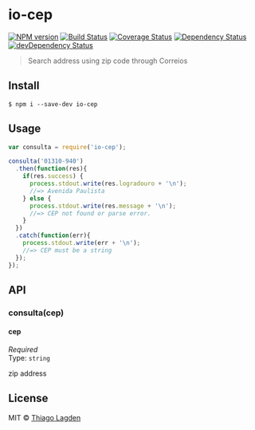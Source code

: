 # io-cep
[![NPM version](https://img.shields.io/npm/v/io-cep.svg)](https://www.npmjs.com/package/io-cep)
[![Build Status](https://travis-ci.org/lagden/io-cep.svg?branch=1.0.0)](https://travis-ci.org/lagden/io-cep)
[![Coverage Status](https://coveralls.io/repos/lagden/io-cep/badge.svg?branch=master&service=github)](https://coveralls.io/github/lagden/io-cep?branch=master)
[![Dependency Status](https://david-dm.org/lagden/io-cep.svg)](https://david-dm.org/lagden/io-cep)
[![devDependency Status](https://david-dm.org/lagden/io-cep/dev-status.svg)](https://david-dm.org/lagden/io-cep#info=devDependencies)

> Search address using zip code through Correios


## Install

```
$ npm i --save-dev io-cep
```


## Usage

```javascript
var consulta = require('io-cep');

consulta('01310-940')
  .then(function(res){
    if(res.success) {
      process.stdout.write(res.logradouro + '\n');
      //=> Avenida Paulista
    } else {
      process.stdout.write(res.message + '\n');
      //=> CEP not found or parse error.
    }
  })
  .catch(function(err){
    process.stdout.write(err + '\n');
    //=> CEP must be a string
  });
});
```


## API

### consulta(cep)

#### cep

*Required*  
Type: `string`

zip address


## License

MIT © [Thiago Lagden](http://lagden.in)

